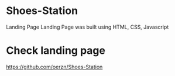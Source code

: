# Shoes-Station
 Landing Page
 Landing Page was built using HTML, CSS, Javascript


 # Check landing page 
https://github.com/oerzn/Shoes-Station 
